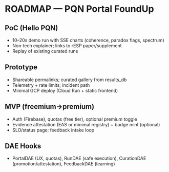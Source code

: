# ROADMAP — PQN Portal FoundUp

## PoC (Hello PQN)
- 10–20s demo run with SSE charts (coherence, paradox flags, spectrum)
- Non‑tech explainer; links to rESP paper/supplement
- Replay of existing curated runs

## Prototype
- Shareable permalinks; curated gallery from results_db
- Telemetry + rate limits; incident path
- Minimal GCP deploy (Cloud Run + static frontend)

## MVP (freemium→premium)
- Auth (Firebase), quotas (free tier), optional premium toggle
- Evidence attestation (EAS or minimal registry) + badge mint (optional)
- SLO/status page; feedback intake loop

## DAE Hooks
- PortalDAE (UX, quotas), RunDAE (safe execution), CurationDAE (promotion/attestation), FeedbackDAE (learning)
